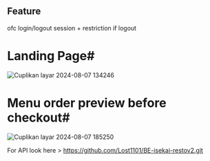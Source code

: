 ## Feature

ofc login/logout session + restriction if logout

# Landing Page#
![Cuplikan layar 2024-08-07 134246](https://github.com/user-attachments/assets/5440cc20-0983-4dd4-89b0-b69195db3e28)

# Menu order preview before checkout#
![Cuplikan layar 2024-08-07 185250](https://github.com/user-attachments/assets/b223e954-2f33-4042-bc26-0baa6b0afea3)


For API look here > https://github.com/Lost1101/BE-isekai-restov2.git
